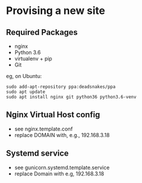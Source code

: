 Provising a new site
====================

## Required Packages

* nginx
* Python 3.6
* virtualenv + pip
* Git

eg, on Ubuntu:

```
sudo add-apt-repository ppa:deadsnakes/ppa
sudo apt update
sudo apt install nginx git python36 python3.6-venv
```

## Nginx Virtual Host config

* see nginx.template.conf
* replace DOMAIN with, e.g., 192.168.3.18

## Systemd service

* see gunicorn.systemd.template.service
* replace Domain with e.g, 192.168.3.18